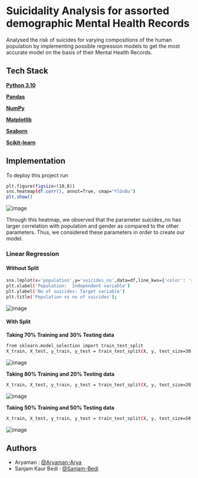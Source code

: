 # Suicidality Analysis for assorted demographic Mental Health Records

Analysed the risk of suicides for varying compositions of the human population by implementing possible regression models to get the most accurate model on the basis of their Mental Health Records.

## Tech Stack

**[Python 3.10](https://www.python.org/downloads/release/python-3106/)** 

**[Pandas](https://pandas.pydata.org/docs/getting_started/install.html)** 

**[NumPy](https://numpy.org/install/)** 

**[Matplotlib](https://matplotlib.org/stable/users/installing/index.html)** 

**[Seaborn](https://seaborn.pydata.org/installing.html)** 

**[Scikit-learn](https://scikit-learn.org/stable/install.html)** 
## Implementation

To deploy this project run

```bash
plt.figure(figsize=(10,8))
sns.heatmap(df.corr(), annot=True, cmap="YlGnBu")
plt.show()
```

![image](https://user-images.githubusercontent.com/75626387/196880241-a5202c4c-353b-436a-9630-f7f60d330d70.png)


Through this heatmap, we observed that the parameter suicides_no has larger
correlation with population and gender as compared to the other parameters.
Thus, we considered these parameters in order to create our model.

### Linear Regression

#### Without Split


```bash
sns.lmplot(x='population',y='suicides_no',data=df,line_kws={'color': 'red'})
plt.xlabel('Population:  Independent variable')
plt.ylabel('No of suicides: Target variable')
plt.title('Population vs no of suicides');
```
![image](https://user-images.githubusercontent.com/75626387/196880556-b87f429c-f4c8-497c-a3d8-a73589c9038f.png)

#### With Split

**Taking 70% Training and 30% Testing data**

```bash
from sklearn.model_selection import train_test_split
X_train, X_test, y_train, y_test = train_test_split(X, y, test_size=30, random_state=0)
```

![image](https://user-images.githubusercontent.com/75626387/196880664-5baafa5f-6f57-4245-969d-94c854502a5e.png)

**Taking 80% Training and 20% Testing data**

```bash
X_train, X_test, y_train, y_test = train_test_split(X, y, test_size=20, random_state=0)
```
![image](https://user-images.githubusercontent.com/75626387/196880745-bf23b116-2eae-4043-8212-ec1648023802.png)

**Taking 50% Training and 50% Testing data**

```bash
X_train, X_test, y_train, y_test = train_test_split(X, y, test_size=50, random_state=0)
```
![image](https://user-images.githubusercontent.com/75626387/196880801-f657e3aa-3353-4813-a488-c24215bca675.png)


## Authors

- Aryaman : [@Aryaman-Arya](https://github.com/Aryaman-Arya)
- Sanjam Kaur Bedi : [@Sanjam-Bedi](https://github.com/Sanjam-Bedi)
